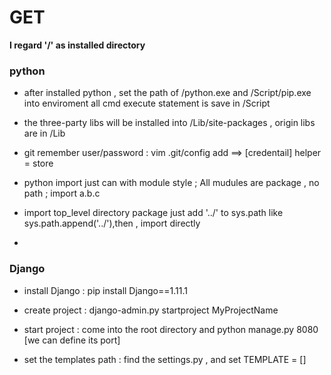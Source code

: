 
# GET  

**I regard '/' as installed directory**  

### python  

* after installed python , set the path of /python.exe and /Script/pip.exe into enviroment  all cmd execute statement is save in /Script
  
* the three-party libs will be installed into /Lib/site-packages , origin libs are in /Lib  

* git remember user/password : vim .git/config add ==> [credentail] helper = store  

* python import just can with module style ; All mudules are package , no path ; import a.b.c

* import top_level directory package just add '../' to sys.path like sys.path.append('../'),then , import directly  

*

### Django  

* install Django : pip install Django==1.11.1  

* create project : django-admin.py startproject MyProjectName  

* start project : come into the root directory and python manage.py 8080 [we can define its port]  

* set the templates path : find the settings.py , and set TEMPLATE = []




